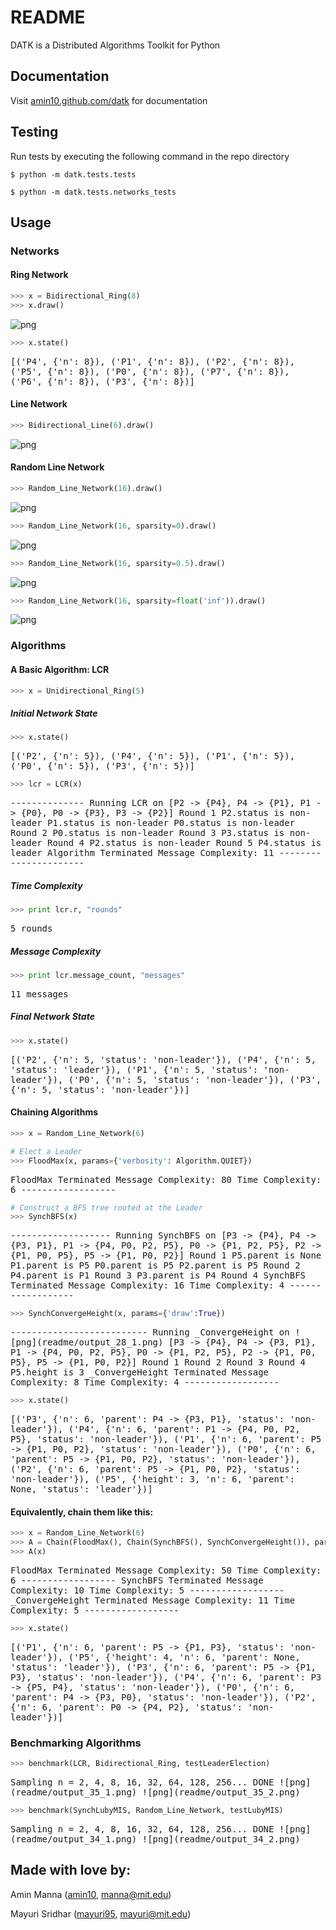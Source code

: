 # README

DATK is a Distributed Algorithms Toolkit for Python


## Documentation

Visit [amin10.github.com/datk](http://amin10.github.io/datk/) for documentation


## Testing

Run tests by executing the following command in the repo directory

    $ python -m datk.tests.tests

    $ python -m datk.tests.networks_tests


## Usage

### Networks

#### Ring Network


```python
>>> x = Bidirectional_Ring(8)
>>> x.draw()
```

![png](readme/output_3_0.png)

```python
>>> x.state()
```

<samp>
[('P4', {'n': 8}),  
 ('P1', {'n': 8}),  
 ('P2', {'n': 8}),  
 ('P5', {'n': 8}),  
 ('P0', {'n': 8}),  
 ('P7', {'n': 8}),  
 ('P6', {'n': 8}),  
 ('P3', {'n': 8})]
</samp>


#### Line Network

```python
>>> Bidirectional_Line(6).draw()
```

![png](readme/output_6_0.png)


#### Random Line Network

```python
>>> Random_Line_Network(16).draw()
```

![png](readme/output_8_0.png)

```python
>>> Random_Line_Network(16, sparsity=0).draw()
```

![png](readme/output_9_0.png)

```python
>>> Random_Line_Network(16, sparsity=0.5).draw()
```

![png](readme/output_10_0.png)

```python
>>> Random_Line_Network(16, sparsity=float('inf')).draw()
```

![png](readme/output_11_0.png)


### Algorithms

#### A Basic Algorithm: LCR

```python
>>> x = Unidirectional_Ring(5)
```

##### Initial Network State

```python
>>> x.state()
```

<samp>
[('P2', {'n': 5}),  
 ('P4', {'n': 5}),  
 ('P1', {'n': 5}),  
 ('P0', {'n': 5}),  
 ('P3', {'n': 5})]
</samp>


```python
>>> lcr = LCR(x)
```

<samp>
--------------
Running LCR on  
[P2 -> {P4}, P4 -> {P1}, P1 -> {P0}, P0 -> {P3}, P3 -> {P2}]  
Round 1  
P2.status is non-leader  
P1.status is non-leader  
P0.status is non-leader  
Round 2  
P0.status is non-leader  
Round 3  
P3.status is non-leader  
Round 4  
P2.status is non-leader  
Round 5  
P4.status is leader  
Algorithm Terminated  
Message Complexity: 11  
----------------------
</samp>


##### Time Complexity

```python
>>> print lcr.r, "rounds"
```

<samp>
5 rounds
</samp>

##### Message Complexity

```python
>>> print lcr.message_count, "messages"
```

<samp>
11 messages
</samp>

##### Final Network State

```python
>>> x.state()
```


<samp>
[('P2', {'n': 5, 'status': 'non-leader'}),  
 ('P4', {'n': 5, 'status': 'leader'}),  
 ('P1', {'n': 5, 'status': 'non-leader'}),  
 ('P0', {'n': 5, 'status': 'non-leader'}),  
 ('P3', {'n': 5, 'status': 'non-leader'})]
</samp>


#### Chaining Algorithms

```python
>>> x = Random_Line_Network(6)
```

<!-- -->

```python
# Elect a Leader
>>> FloodMax(x, params={'verbosity': Algorithm.QUIET})
```

<samp>
FloodMax Terminated  
Message Complexity: 80  
Time Complexity: 6  
------------------
</samp>


```python
# Construct a BFS tree rooted at the Leader 
>>> SynchBFS(x)
```

<samp>
-------------------  
Running SynchBFS on  
[P3 -> {P4}, P4 -> {P3, P1}, P1 -> {P4, P0, P2, P5}, P0 -> {P1, P2, P5}, P2 -> {P1, P0, P5},   P5 -> {P1, P0, P2}]  
Round 1  
P5.parent is None  
P1.parent is P5  
P0.parent is P5  
P2.parent is P5  
Round 2  
P4.parent is P1  
Round 3  
P3.parent is P4  
Round 4  
SynchBFS Terminated  
Message Complexity: 16  
Time Complexity: 4  
------------------
</samp>


```python
>>> SynchConvergeHeight(x, params={'draw':True})
```

<samp>
--------------------------
Running _ConvergeHeight on  
![png](readme/output_28_1.png)  
[P3 -> {P4}, P4 -> {P3, P1}, P1 -> {P4, P0, P2, P5}, P0 -> {P1, P2, P5}, P2 -> {P1, P0, P5},   P5 -> {P1, P0, P2}]  
Round 1  
Round 2  
Round 3  
Round 4  
P5.height is 3  
_ConvergeHeight Terminated  
Message Complexity: 8  
Time Complexity: 4  
------------------
</samp>


```python
>>> x.state()
```

<samp>
[('P3', {'n': 6, 'parent': P4 -> {P3, P1}, 'status': 'non-leader'}),  
 ('P4', {'n': 6, 'parent': P1 -> {P4, P0, P2, P5}, 'status': 'non-leader'}),  
 ('P1', {'n': 6, 'parent': P5 -> {P1, P0, P2}, 'status': 'non-leader'}),  
 ('P0', {'n': 6, 'parent': P5 -> {P1, P0, P2}, 'status': 'non-leader'}),  
 ('P2', {'n': 6, 'parent': P5 -> {P1, P0, P2}, 'status': 'non-leader'}),  
 ('P5', {'height': 3, 'n': 6, 'parent': None, 'status': 'leader'})]
</samp>


#### Equivalently, chain them like this:

```python
>>> x = Random_Line_Network(6)
>>> A = Chain(FloodMax(), Chain(SynchBFS(), SynchConvergeHeight()), params={'verbosity':Algorithm.QUIET})
>>> A(x)
```

<samp>
FloodMax Terminated  
Message Complexity: 50  
Time Complexity: 6  
------------------  
SynchBFS Terminated  
Message Complexity: 10  
Time Complexity: 5  
------------------  
_ConvergeHeight Terminated  
Message Complexity: 11  
Time Complexity: 5  
------------------
</samp>


```python
>>> x.state()
```

<samp>
[('P1', {'n': 6, 'parent': P5 -> {P1, P3}, 'status': 'non-leader'}),  
 ('P5', {'height': 4, 'n': 6, 'parent': None, 'status': 'leader'}),  
 ('P3', {'n': 6, 'parent': P5 -> {P1, P3}, 'status': 'non-leader'}),  
 ('P4', {'n': 6, 'parent': P3 -> {P5, P4}, 'status': 'non-leader'}),  
 ('P0', {'n': 6, 'parent': P4 -> {P3, P0}, 'status': 'non-leader'}),  
 ('P2', {'n': 6, 'parent': P0 -> {P4, P2}, 'status': 'non-leader'})]
</samp>


### Benchmarking Algorithms

```python
>>> benchmark(LCR, Bidirectional_Ring, testLeaderElection)
```

<samp>
Sampling n = 2, 4, 8, 16, 32, 64, 128, 256...  DONE  
![png](readme/output_35_1.png)  
![png](readme/output_35_2.png)
</samp>


```python
>>> benchmark(SynchLubyMIS, Random_Line_Network, testLubyMIS)
```

<samp>
Sampling n = 2, 4, 8, 16, 32, 64, 128, 256...  DONE  
![png](readme/output_34_1.png)  
![png](readme/output_34_2.png)
</samp>


## Made with love by:

Amin Manna ([amin10][amin_gh], [manna@mit.edu][amin_email])

Mayuri Sridhar ([mayuri95][mayuri_gh], [mayuri@mit.edu][mayuri_email])

[amin_email]:mailto:manna@mit.edu
[amin_gh]:http://github.com/amin10
[mayuri_email]:mailto:mayuri@mit.edu
[mayuri_gh]:http://github.com/mayuri95